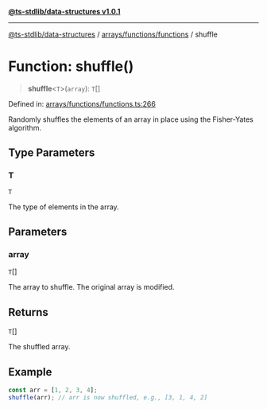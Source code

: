 [**@ts-stdlib/data-structures v1.0.1**](../../../../README.md)

***

[@ts-stdlib/data-structures](../../../../modules.md) / [arrays/functions/functions](../README.md) / shuffle

# Function: shuffle()

> **shuffle**\<`T`\>(`array`): `T`[]

Defined in: [arrays/functions/functions.ts:266](https://github.com/gabaudette/ts-stdlib/blob/94404285f4faf17348604cdfd50e84b4b9ee7b00/packages/data-structures/src/arrays/functions/functions.ts#L266)

Randomly shuffles the elements of an array in place using the Fisher-Yates algorithm.

## Type Parameters

### T

`T`

The type of elements in the array.

## Parameters

### array

`T`[]

The array to shuffle. The original array is modified.

## Returns

`T`[]

The shuffled array.

## Example

```typescript
const arr = [1, 2, 3, 4];
shuffle(arr); // arr is now shuffled, e.g., [3, 1, 4, 2]
```
